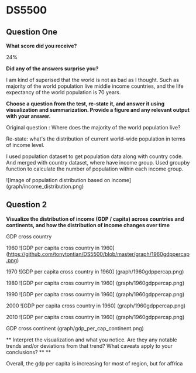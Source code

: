 # DS5500

## Question One

**What score did you receive?**

24%

**Did any of the answers surprise you?**

I am kind of superised that the world is not as bad as I thought. Such as majority of the world population live middle income countries, and the life expectancy of the world population is 70 years. 

**Choose a question from the test, re-state it, and answer it using visualization and summarization. Provide a figure and any relevant output with your answer.**

Original question : Where does the majority of the world population live?

Re-state: what's the distribution of current world-wide population in terms of income level.

I used population dataset to get population data along with country code. And merged with country dataset, where have income group. Used groupby function to calculate the number of population within each income group.

![Image of population distribution based on income]
(graph/income_distribution.png)

## Question 2

**Visualize the distribution of income (GDP / capita) across countries and continents, and how the distribution
of income changes over time**

GDP cross country

1960
![GDP per capita cross country in 1960]
(https://github.com/tonytontian/DS5500/blob/master/graph/1960gdppercap.png)

1970
![GDP per capita cross country in 1960]
(graph/1960gdppercap.png)

1980
![GDP per capita cross country in 1960]
(graph/1960gdppercap.png)


1990
![GDP per capita cross country in 1960]
(graph/1960gdppercap.png)

2000
![GDP per capita cross country in 1960]
(graph/1960gdppercap.png)

2010
![GDP per capita cross country in 1960]
(graph/1960gdppercap.png)


GDP cross continent
(graph/gdp_per_cap_continent.png)


** Interpret the visualization and what you notice. Are they any notable trends and/or deviations from that
trend?  What caveats apply to your conclusions? ** **

Overall, the gdp per capita is increasing for most of region, but for affrica

## 

